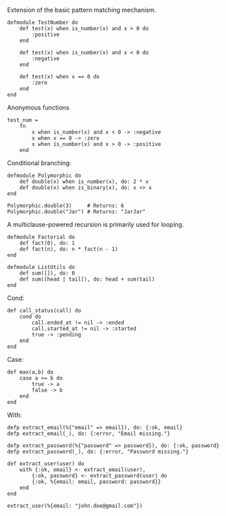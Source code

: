 Extension of the basic pattern matching mechanism.
```
defmodule TestNumber do
	def test(x) when is_number(x) and x > 0 do
		:positive
	end

	def test(x) when is_number(x) and x < 0 do
		:negative
	end

	def test(x) when x == 0 do
		:zero
	end
end
```

Anonymous functions
```
test_num =
	fn
		x when is_number(x) and x < 0 -> :negative
		x when x == 0 -> :zero
		x when is_number(x) and x > 0 -> :positive
	end
```

Conditional branching:
```
defmodule Polymorphic do
	def double(x) when is_number(x), do: 2 * x
	def double(x) when is_binary(x), do: x <> x
end

Polymorphic.double(3)     # Returns: 6
Polymorphic.double("Jar") # Returns: "JarJar"
```

A multiclause-powered recursion is primarily used for looping.
```
defmodule Factorial do
	def fact(0), do: 1
	def fact(n), do: n * fact(n - 1)
end
```

```
defmodule ListUtils do
	def sum([]), do: 0
	def sum([head | tail]), do: head + sum(tail)
end
```

Cond:
```
def call_status(call) do
	cond do
		call.ended_at != nil -> :ended
		call.started_at != nil -> :started
		true -> :pending
	end
end
```

Case:
```
def max(a,b) do
	case a >= b do
		true -> a
		false -> b
	end
end
```

With:
```
defp extract_email(%{"email" => email}), do: {:ok, email}
defp extract_email(_), do: {:error, "Email missing."}

defp extract_password(%{"password" => password}), do: {:ok, password}
defp extract_password(_), do: {:error, "Password missing."}

def extract_user(user) do
	with {:ok, email} <- extract_email(user),
		{:ok, password} <- extract_password(user) do
		{:ok, %{email: email, password: password}}
	end
end

extract_user(%{email: "john.doe@gmail.com"})
```